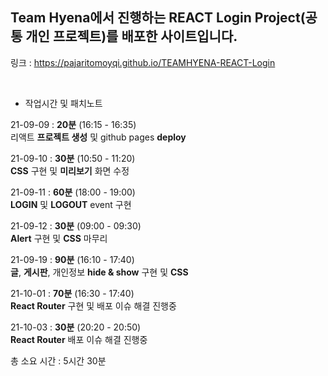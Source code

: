 ## Team Hyena에서 진행하는 REACT Login Project(공통 개인 프로젝트)를 배포한 사이트입니다.

링크 : https://pajaritomoyqi.github.io/TEAMHYENA-REACT-Login

<br>

- 작업시간 및 패치노트

21-09-09 : **20분** (16:15 - 16:35)
<br>
리액트 **프로젝트 생성** 및 github pages **deploy**
<br>

21-09-10 : **30분** (10:50 - 11:20)
<br>
**CSS** 구현 및 **미리보기** 화면 수정
<br>

21-09-11 : **60분** (18:00 - 19:00)
<br>
**LOGIN** 및 **LOGOUT** event 구현
<br>

21-09-12 : **30분** (09:00 - 09:30)
<br>
**Alert** 구현 및 **CSS** 마무리
<br>

21-09-19 : **90분** (16:10 - 17:40)
<br>
**글**, **게시판**, 개인정보 **hide & show** 구현 및 **CSS**
<br>

21-10-01 : **70분** (16:30 - 17:40)
<br>
**React Router** 구현 및 배포 이슈 해결 진행중
<br>

21-10-03 : **30분** (20:20 - 20:50)
<br>
**React Router** 배포 이슈 해결 진행중
<br>

총 소요 시간 : 5시간 30분